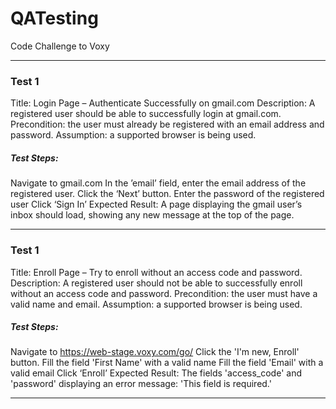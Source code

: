 # QATesting
Code Challenge to Voxy

-------------------
### Test 1

Title: Login Page – Authenticate Successfully on gmail.com
Description: A registered user should be able to successfully login at gmail.com.
Precondition: the user must already be registered with an email address and password.
Assumption: a supported browser is being used.



##### Test Steps:

Navigate to gmail.com
In the ’email’ field, enter the email address of the registered user.
Click the ‘Next’ button.
Enter the password of the registered user
Click ‘Sign In’
Expected Result: A page displaying the gmail user’s inbox should load, showing any new message at the top of the page.

-------------------
### Test 1

Title: Enroll Page – Try to enroll without an access code and password.
Description: A registered user should not be able to successfully enroll without an access code and password.
Precondition: the user must have a valid name and email.
Assumption: a supported browser is being used.



##### Test Steps:

Navigate to https://web-stage.voxy.com/go/
Click the 'I'm new, Enroll' button.
Fill the field 'First Name' with a valid name
Fill the field 'Email' with a valid email
Click ‘Enroll’
Expected Result: The fields 'access_code' and 'password' displaying an error message: 'This field is required.'


-------------------